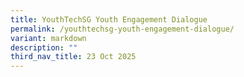 ```yaml
---
title: YouthTechSG Youth Engagement Dialogue
permalink: /youthtechsg-youth-engagement-dialogue/
variant: markdown
description: ""
third_nav_title: 23 Oct 2025
---
```


